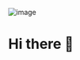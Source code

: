 ![image](https://user-images.githubusercontent.com/77495769/219785317-ee147224-0a9f-41ef-8332-81f588137c2b.png)
<h1>Hi there 👋</h1>
